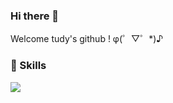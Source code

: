 ### Hi there 👋

Welcome tudy's github ! φ(゜▽゜*)♪

### 💪 Skills

<img src="https://img.shields.io/badge/Java-007396?style=flat-square&logo=java&logoColor=white"/>

<!--
**tudiiii/tudiiii** is a ✨ _special_ ✨ repository because its `README.md` (this file) appears on your GitHub profile.

Here are some ideas to get you started:

- 🔭 I’m currently working on ...
- 🌱 I’m currently learning Java and Spring
- 👯 I’m looking to collaborate on ...
- 🤔 I’m looking for help with ...
- 💬 Ask me about ...
- 📫 How to reach me: ...
- 😄 Pronouns: ...
- ⚡ Fun fact: ...
-->
